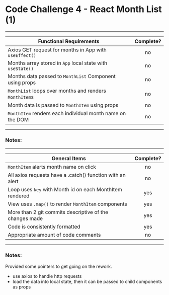 # Code Challenge 4 - React Month List (1)

---

| Functional Requirements                                    | Complete? |
| ---------------------------------------------------------- | :-------: |
| Axios GET request for months in App with `useEffect()`     |    no     |
| Months array stored in `App` local state with `useState()` |    no     |
| Months data passed to `MonthList` Component using props    |    no     |
| `MonthList` loops over months and renders `MonthItem`s     |    no     |
| Month data is passed to `MonthItem` using props            |    no     |
| `MonthItem` renders each individual month name on the DOM  |    no     |

---

### Notes:

---

| General Items                                             | Complete? |
| --------------------------------------------------------- | :-------: |
| `MonthItem` alerts month name on click                    |    no     |
| All axios requests have a .catch() function with an alert |    no     |
| Loop uses `key` with Month id on each MonthItem rendered  |    yes    |
| View uses `.map()` to render `MonthItem` components       |    yes    |
| More than 2 git commits descriptive of the changes made   |    yes    |
| Code is consistently formatted                            |    yes    |
| Appropriate amount of code comments                       |    no     |

---

### Notes:

Provided some pointers to get going on the rework.

- use axios to handle http requests
- load the data into local state, then it can be passed to child components as props
